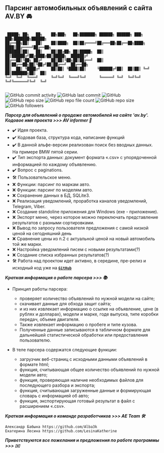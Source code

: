 ## Парсинг автомобильных объявлений с сайта AV.BY :oncoming_automobile:

```

 █████╗ ██╗   ██╗    ██╗███╗   ██╗███████╗ ██████╗ ██████╗ ███╗   ███╗███████╗██████╗ 
██╔══██╗██║   ██║    ██║████╗  ██║██╔════╝██╔═══██╗██╔══██╗████╗ ████║██╔════╝██╔══██╗
███████║██║   ██║    ██║██╔██╗ ██║█████╗  ██║   ██║██████╔╝██╔████╔██║█████╗  ██████╔╝
██╔══██║╚██╗ ██╔╝    ██║██║╚██╗██║██╔══╝  ██║   ██║██╔══██╗██║╚██╔╝██║██╔══╝  ██╔══██╗
██║  ██║ ╚████╔╝     ██║██║ ╚████║██║     ╚██████╔╝██║  ██║██║ ╚═╝ ██║███████╗██║  ██║
╚═╝  ╚═╝  ╚═══╝      ╚═╝╚═╝  ╚═══╝╚═╝      ╚═════╝ ╚═╝  ╚═╝╚═╝     ╚═╝╚══════╝╚═╝  ╚═╝
                                                                 
```

![GitHub commit activity](https://img.shields.io/github/commit-activity/w/Alba3k/av-parser?style=for-the-badge)
![GitHub last commit](https://img.shields.io/github/last-commit/Alba3k/av-parser?style=for-the-badge)
![GitHub](https://img.shields.io/github/license/Alba3k/av-parser?style=for-the-badge)
![GitHub repo size](https://img.shields.io/github/repo-size/Alba3k/av-parser?style=for-the-badge)
![GitHub repo file count](https://img.shields.io/github/directory-file-count/Alba3k/av-parser?style=for-the-badge)
![GitHub repo size](https://img.shields.io/github/repo-size/Alba3k/av-parser?style=for-the-badge)
![GitHub followers](https://img.shields.io/github/followers/Alba3k?style=social)


***Парсер для объявлений о продаже автомобилей на сайте 'av.by'. Кодовое имя проекта >>> AV informer :pushpin:***

- :heavy_check_mark: Идея проекта. 
- :heavy_check_mark: Кодовая база, структура кода, написание функций 
- :heavy_check_mark: В данной альфе-версии реализован поиск без вводных данных. На примере BMW пятой серии.
- :heavy_check_mark: Тип экспорта данных: документ формата «.csv» с упорядоченной информацией по каждому объявлению.
- :heavy_check_mark: Вопрос с paginations.
- :hammer_and_wrench: Пользовательское меню.
- :x: Функции: парсинг по маркам авто. 
- :x: Функции: парсинг по моделям авто.  
- :x: Сохранение данных в БД, SQLite3.
- :x: Реализация уведомлений, проработка каналов уведомлений, Telegram, Viber.
- :x: Создание standoline приложения для Windows (exe - приложение).
- :x: Экспорт меню, через которое можно переключать представление результатов с разными сортировками. 
- :x: Вывод по запросу пользователя предложения с самой низкой ценой на сегодняшний день
- :x: Сравнение цены из п.2 с актуальной ценой на новый автомобиль той же марки. 
- :x: Настройка уведомлений писем с новыми результатами(?)
- :x: Создание списка избранных результатов(?)
- :hammer_and_wrench: Работа над проектом идет активно, в середине, пре-релиз и исходный код уже на <code>[**GitHub**](https://github.com/Alba3k/av-parser)</code>

***Краткая информация о работе парсера >>> :books:***

-  Принцип работы парсера: 
    - проверяет количество объявлений по нужной модели на сайте; 
    - скачивает данные для обхода защит сайта; 
    - и из них извлекает информацию о ссылке на объявление, цене (в рублях и долларах), модели и марке, годе выпуска, типе коробки передач, объеме двигателя. 
    - Также извлекает информацию о пробеге и типе кузова. 
    - Полученные данные записываются в табличном формате для дальнейшей статистической обработки или предоставления
    пользователю.

- В теле парсера содержатся следующие функции:
    - загрузчик веб-страниц с исходными данными объявлений в формате html;
    - функция, считывающая общее количество объявлений по нужной модели авто;
    - функция, проверяющая наличие необходимых файлов для последующего разбора и экспорта;
    - функция, считывающая загруженные данные и формирующая словарь с информацией об авто;
    - функция, экспортирующая готовый результат в файл с расширением «.csv».

***Краткая информация о команде разработчиков >>> AE Team :hammer_and_wrench:***

```team
Александр Бабына https://github.com/Alba3k
Екатерина Лесина https://github.com/LesinaKatherine
```

***Приветствуются все пожелания и предложения по работе программы >>> :envelope:***